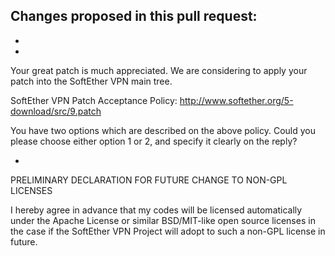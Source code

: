 Changes proposed in this pull request:
 - 
 - 
 - 

Your great patch is much appreciated. We are considering to apply your patch into the SoftEther VPN main tree.

SoftEther VPN Patch Acceptance Policy:
http://www.softether.org/5-download/src/9.patch

You have two options which are described on the above policy.
Could you please choose either option 1 or 2, and specify it clearly on the reply?

-

PRELIMINARY DECLARATION FOR FUTURE CHANGE TO NON-GPL LICENSES

I hereby agree in advance that my codes will be licensed automatically under the Apache License or similar BSD/MIT-like open source licenses in the case if the SoftEther VPN Project will adopt to such a non-GPL license in future.

